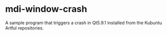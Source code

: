 # mdi-window-crash
A sample program that triggers a crash in Qt5.9.1 installed from the Kubuntu Artful repositories.
